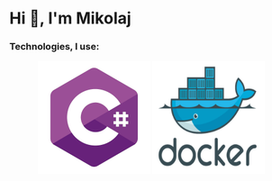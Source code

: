 <h1>Hi 👋, I'm Mikolaj</h1>
<h3>Technologies, I use:</h3>
<p align="center">
  <img src="./logos/cs.png" width="200" height="200" alt="cs">
  <img src="./logos/docker.png" width="200" height="200" alt="cs">
</p>
